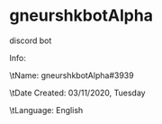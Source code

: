 # gneurshkbotAlpha
discord bot

Info:

\tName: gneurshkbotAlpha#3939

\tDate Created: 03/11/2020, Tuesday

\tLanguage: English
